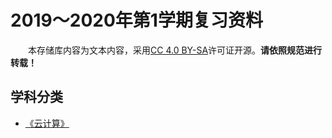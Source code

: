 # 2019～2020年第1学期复习资料

&emsp;&emsp;本存储库内容为文本内容，采用[CC 4.0 BY-SA](https://choosealicense.com/licenses/cc-by-sa-4.0/)许可证开源。**请依照规范进行转载！**

## 学科分类

- [《云计算》](Cloud_Computing/)
